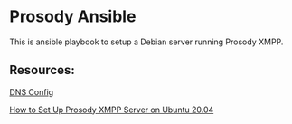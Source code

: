 # Prosody Ansible

This is ansible playbook to setup a Debian server running Prosody XMPP.

## Resources:

[DNS Config](https://youtu.be/-0M0NeZ_cU4)

[How to Set Up Prosody XMPP Server on Ubuntu 20.04](https://www.linuxbabe.com/ubuntu/install-configure-prosody-xmpp-server-ubuntu-20-04)
